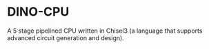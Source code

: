 # DINO-CPU
A 5 stage pipelined CPU written in Chisel3 (a language that supports advanced circuit generation and design).
